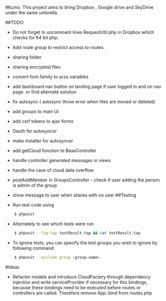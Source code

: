 #Kumo.
This project aims to bring Dropbox , Google drive and SkyDrive under the same umbrella.

##TODO

- Do not forget to uncomment lines RequestUtil.php in Dropbox which checks for 64 bit php.
- Add route group to restrict access to routes.
- sharing folder
- sharing encrypted files
- convert font-family to scss variables
- add dashboard nav button on landing page if user logged in and on nav page. or find alternate solution
- fix autosync ( autosync throw error when files are moved or deleted) 
- add groups to main UI
- add csrf tokens to ajax forms
- Oauth for autosyncer
- make installer for autosyncer
- add getCloud function to BaseController
- handle controller generated messages in views
- handle the case of cloud data overflow
- postAddMember in GroupsController - check if user adding the person is admin of the group
- show message to user when shares with no user
##Testing

- Run test code using
``` bash
    $ phpunit
```

- Alternately to see which tests were run
``` bash
    $ phpunit --log-tap testResult.tap && cat testResult.tap
```

- To ignore tests, you can specify the test groups you wish to ignore by following command:
``` bash
    $ phpunit --exclude-group <group-name> 
```

#Ideas
- Refactor models and introduce CloudFactory through dependency injection
and write serviceProvider if necessary for this bindings, because
these bindings need to be executed before routes or controllers are called.
Therefore remove App::bind from routes.php
